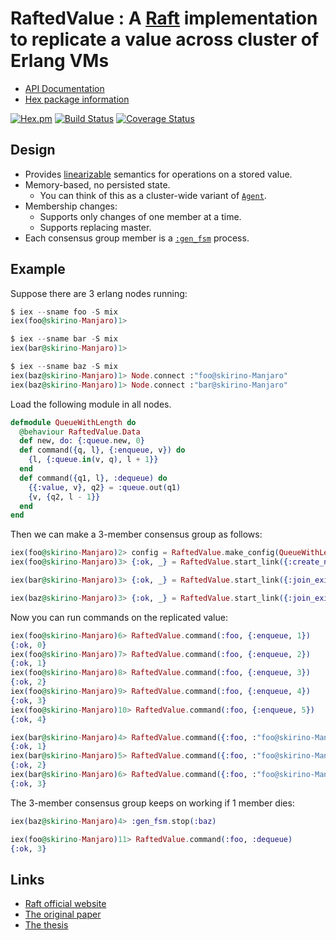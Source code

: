 # RaftedValue : A [Raft](https://raft.github.io/) implementation to replicate a value across cluster of Erlang VMs

- [API Documentation](http://hexdocs.pm/rafted_value/)
- [Hex package information](https://hex.pm/packages/rafted_value)

[![Hex.pm](http://img.shields.io/hexpm/v/rafted_value.svg)](https://hex.pm/packages/rafted_value)
[![Build Status](https://travis-ci.org/skirino/rafted_value.svg)](https://travis-ci.org/skirino/rafted_value)
[![Coverage Status](https://coveralls.io/repos/github/skirino/rafted_value/badge.svg?branch=master)](https://coveralls.io/github/skirino/rafted_value?branch=master)

## Design

- Provides [linearizable](https://en.wikipedia.org/wiki/Linearizability) semantics for operations on a stored value.
- Memory-based, no persisted state.
    - You can think of this as a cluster-wide variant of [`Agent`](http://elixir-lang.org/docs/stable/elixir/Agent.html).
- Membership changes:
    - Supports only changes of one member at a time.
    - Supports replacing master.
- Each consensus group member is a [`:gen_fsm`](http://erlang.org/doc/man/gen_fsm.html) process.

## Example

Suppose there are 3 erlang nodes running:

```ex
$ iex --sname foo -S mix
iex(foo@skirino-Manjaro)1>

$ iex --sname bar -S mix
iex(bar@skirino-Manjaro)1>

$ iex --sname baz -S mix
iex(baz@skirino-Manjaro)1> Node.connect :"foo@skirino-Manjaro"
iex(baz@skirino-Manjaro)1> Node.connect :"bar@skirino-Manjaro"
```

Load the following module in all nodes.

```ex
defmodule QueueWithLength do
  @behaviour RaftedValue.Data
  def new, do: {:queue.new, 0}
  def command({q, l}, {:enqueue, v}) do
    {l, {:queue.in(v, q), l + 1}}
  end
  def command({q1, l}, :dequeue) do
    {{:value, v}, q2} = :queue.out(q1)
    {v, {q2, l - 1}}
  end
end
```

Then we can make a 3-member consensus group as follows:

```ex
iex(foo@skirino-Manjaro)2> config = RaftedValue.make_config(QueueWithLength)
iex(foo@skirino-Manjaro)3> {:ok, _} = RaftedValue.start_link({:create_new_consensus_group, config}, :foo)

iex(bar@skirino-Manjaro)3> {:ok, _} = RaftedValue.start_link({:join_existing_consensus_group, [{:foo, :"foo@skirino-Manjaro"}]}, :bar)

iex(baz@skirino-Manjaro)3> {:ok, _} = RaftedValue.start_link({:join_existing_consensus_group, [{:foo, :"foo@skirino-Manjaro"}]}, :baz)
```

Now you can run commands on the replicated value:

```ex
iex(foo@skirino-Manjaro)6> RaftedValue.command(:foo, {:enqueue, 1})
{:ok, 0}
iex(foo@skirino-Manjaro)7> RaftedValue.command(:foo, {:enqueue, 2})
{:ok, 1}
iex(foo@skirino-Manjaro)8> RaftedValue.command(:foo, {:enqueue, 3})
{:ok, 2}
iex(foo@skirino-Manjaro)9> RaftedValue.command(:foo, {:enqueue, 4})
{:ok, 3}
iex(foo@skirino-Manjaro)10> RaftedValue.command(:foo, {:enqueue, 5})
{:ok, 4}

iex(bar@skirino-Manjaro)4> RaftedValue.command({:foo, :"foo@skirino-Manjaro"}, :dequeue)
{:ok, 1}
iex(bar@skirino-Manjaro)5> RaftedValue.command({:foo, :"foo@skirino-Manjaro"}, :dequeue)
{:ok, 2}
iex(bar@skirino-Manjaro)6> RaftedValue.command({:foo, :"foo@skirino-Manjaro"}, {:enqueue, 6})
{:ok, 3}
```

The 3-member consensus group keeps on working if 1 member dies:

```ex
iex(baz@skirino-Manjaro)4> :gen_fsm.stop(:baz)

iex(foo@skirino-Manjaro)11> RaftedValue.command(:foo, :dequeue)
{:ok, 3}
```

## Links

- [Raft official website](https://raft.github.io/)
- [The original paper](http://ramcloud.stanford.edu/raft.pdf)
- [The thesis](https://ramcloud.stanford.edu/~ongaro/thesis.pdf)
